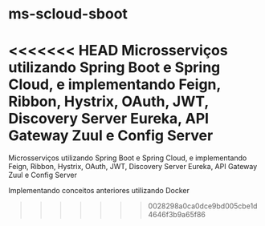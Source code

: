 # ms-scloud-sboot
<<<<<<< HEAD
Microsserviços utilizando Spring Boot e Spring Cloud, e implementando Feign, Ribbon, Hystrix, OAuth, JWT, Discovery Server Eureka, API Gateway Zuul e Config Server
=======
Microsserviços utilizando Spring Boot e Spring Cloud, e implementando Feign, Ribbon, Hystrix, OAuth, JWT, Discovery Server Eureka, API Gateway Zuul e Config Server

Implementando conceitos anteriores utilizando Docker
>>>>>>> 0028298a0ca0dce9bd005cbe1d4646f3b9a65f86

